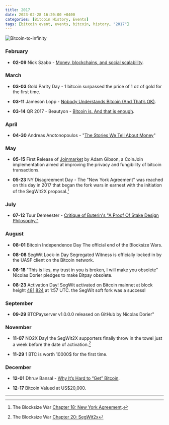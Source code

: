 ```yaml
---
title: 2017  
date: 2023-02-28 16:20:00 +0400
categories: [Bitcoin History, Events]
tags: [bitcoin event, events, bitcoin, history, "2017"]
---
```


![Bitcoin-to-infinity](https://s3.cointelegraph.com/uploads/2021-04/17cbc029-d007-47ae-9caf-6f2342c9ea50.png)

### **February**

* **02-09** Nick Szabo - [Money, blockchains, and social scalability](https://archive.is/454kk).

### **March**

* **03-03** Gold Parity Day - 1 bitcoin surpassed the price of 1 oz of gold for the first time.

* **03-11** Jameson Lopp - [Nobody Understands Bitcoin (And That’s OK)](https://archive.is/hCMlb).

* **03-14** QR   2017 - Beautyon - [Bitcoin is. And that is enough](https://archive.is/iU7Tu).

### **April**

* **04-30** Andreas Anotonopoulos - "[The Stories We Tell About Money](https://www.youtube.com/watch?v=ONvg9SbauMg)"

### **May**

* **05-15** First Release of [Joinmarket](https://jamdocs.org/philosophy/03-joinmarket/) by Adam Gibson, a CoinJoin implementation aimed at improving the privacy and fungibility of bitcoin transactions.

* **05-23** NY Disagreement Day - The "New York Agreement" was reached on this day in 2017 that began the fork wars in earnest with the initiation of the SegWit2X proposal.[^1]

### **July**

* **07-12** Tuur Demeester - [Critique of Buterin's "A Proof Of Stake Design Philosophy."](https://archive.is/qAUrH) 

### **August**

* **08-01** Bitcoin Independence Day The official end of the Blocksize Wars. 

* **08-08** SegWit Lock-in Day Segregated Witness is officially locked in by the UASF client on the Bitcoin network.

* **08-18** "This is lies, my trust in you is broken, I will make you obsolete" Nicolas Dorier pledges to make Bitpay obsolete.

* **08-23** Activation Day! SegWit activated on Bitcoin mainnet at block height [481,824](https://mempool.space/block/0000000000000000001c8018d9cb3b742ef25114f27563e3fc4a1902167f9893) at 1:57 UTC. the SegWit soft fork was a success!

### **September**

* **09-29** BTCPayserver v1.0.0.0 released on GitHub by Nicolas Dorier"	

### **November**

* **11-07** NO2X Day!  the SegWit2X supporters finally throw in the towel just a week before the date of activation.[^2]

* **11-29** 1 BTC is worth 10000$ for the first time.

### **December**

* **12-01** Dhruv Bansal - [Why It’s Hard to “Get” Bitcoin](https://archive.is/j9jey).

* **12-17** Bitcoin Valued at US$20,000.	

***

[^1]: The Blocksize War [Chapter 18: New York Agreement](https://blog.bitmex.com/the-blocksize-war-chapter-18-new-york-agreement/). 

[^2]: The Blocksize War [Chapter 20: SegWit2x](https://blog.bitmex.com/the-blocksize-war-chapter-20-segwit2x/)
